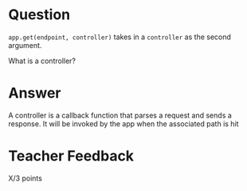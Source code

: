 # Question

`app.get(endpoint, controller)` takes in a `controller` as the second argument.

What is a controller?

# Answer

A controller is a callback function that parses a request and sends a response. It will be invoked by the app when the associated path is hit

# Teacher Feedback

X/3 points
